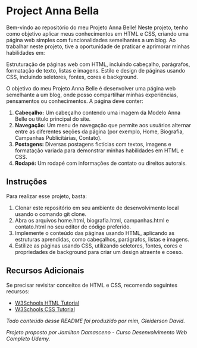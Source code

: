 # Project Anna Bella

Bem-vindo ao repositório do meu Projeto Anna Belle! Neste projeto, tenho como objetivo aplicar meus conhecimentos em HTML e CSS, criando uma página web simples com funcionalidades semelhantes a um blog. Ao trabalhar neste projeto, tive a oportunidade de praticar e aprimorar minhas habilidades em:

Estruturação de páginas web com HTML, incluindo cabeçalho, parágrafos, formatação de texto, listas e imagens.
Estilo e design de páginas usando CSS, incluindo seletores, fontes, cores e background.

O objetivo do meu Projeto Anna Belle é desenvolver uma página web semelhante a um blog, onde posso compartilhar minhas experiências, pensamentos ou conhecimentos. A página deve conter:

1. **Cabeçalho:** Um cabeçalho contendo uma imagem da Modelo Anna Belle ou título principal do site.
2. **Navegação:** Um menu de navegação que permite aos usuários alternar entre as diferentes seções da página (por exemplo, Home, Biografia, Campanhas Publicitárias, Contato).
3. **Postagens:** Diversas postagens fictícias com textos, imagens e formatação variada para demonstrar minhas habilidades em HTML e CSS.
4. **Rodapé:** Um rodapé com informações de contato ou direitos autorais.

## Instruções

Para realizar esse projeto, basta:

1. Clonar este repositório em seu ambiente de desenvolvimento local usando o comando git clone.
2. Abra os arquivos home.html, biografia.html, campanhas.html e contato.html no seu editor de código preferido.
3. Implemente o conteúdo das páginas usando HTML, aplicando as estruturas aprendidas, como cabeçalhos, parágrafos, listas e imagens.
4. Estilize as páginas usando CSS, utilizando seletores, fontes, cores e propriedades de background para criar um design atraente e coeso.

## Recursos Adicionais

Se precisar revisitar conceitos de HTML e CSS, recomendo seguintes recursos:

+ [W3Schools HTML Tutorial](https://www.w3schools.com/html/)
+ [W3Schools CSS Tutorial](https://www.w3schools.com/css/)




*Todo conteúdo desse README foi produzido por mim, Gleiderson David.*

*Projeto proposto por Jamilton Damasceno - Curso Desenvolvimento Web Completo Udemy.*








